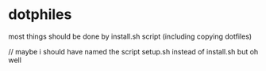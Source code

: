 # dotphiles

most things should be done by install.sh script (including copying dotfiles)

// maybe i should have named the script setup.sh instead of install.sh but oh well


